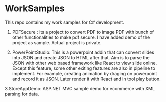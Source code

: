 # WorkSamples
This repo contains my work samples for C# development.
1. PDFSecure : Its a project to convert PDF to image PDF with bunch of other functionalities to make pdf secure. I have added demo of the project as sample. Actual project is private.

2. PowerPointStudio: This is a powerpoint addin that can convert slides into JSON and create JSON to HTML after that. Aim is to parse the JSON with other web based framework like React to view slide online. Except this feature, some other exiting features are also in pipeline to implement. For example, creating animation by draging on powerpoint and record it as JSON. Later render it with React and in tool play button.

3.StoreAppDemo: ASP.NET MVC sample demo for ecommerce with XML parsing for data. 
